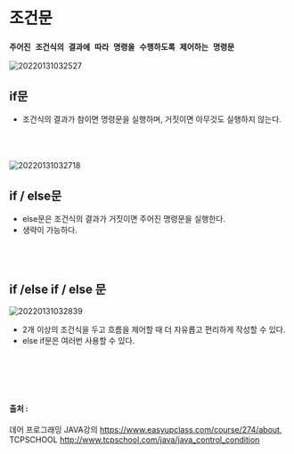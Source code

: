 # 조건문

### `주어진 조건식의 결과에 따라 명령을 수행하도록 제어하는 명령문`

![20220131032527](https://user-images.githubusercontent.com/78770230/151712330-7d96c017-9268-4566-8552-7b29df9c7c63.jpg)
## if문

- 조건식의 결과가 참이면 명령문을 실행하며, 거짓이면 아무것도 실행하지 않는다.
<br><br><br><br>


![20220131032718](https://user-images.githubusercontent.com/78770230/151712382-bfac777c-e6f6-4a71-9d7f-0da220c16c53.jpg)
## if / else문

- else문은 조건식의 결과가 거짓이면 주어진 명령문을 실행한다.
- 생략이 가능하다.
<br><br><br><br>

## if /else if / else 문
![20220131032839](https://user-images.githubusercontent.com/78770230/151712426-7c1ce9f4-34ac-4a53-a0a6-50161d6d9faf.jpg)

- 2개 이상의 조건식을 두고 흐름을 제어할 때 더 자유롭고 편리하게 작성할 수 있다.
- else if문은 여러번 사용할 수 있다.

<br><br><br><br>
#### 출처 : 
데어 프로그래밍 JAVA강의 <https://www.easyupclass.com/course/274/about>,  
TCPSCHOOL <http://www.tcpschool.com/java/java_control_condition>
